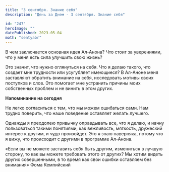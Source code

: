 ```yaml
---
title: "3 сентября. Знание себя"
description: "День за Днем - 3 сентября. Знание себя"

id: "247"
heroImage: ""
datePublished: 2023-05-04
moth: "sentyabr"
---
```


В чем заключается основная идея Ал-Анона? Что стоит за уверениями, что у меня
есть сила улучшить свою жизнь?

Это значит, что нужно оглянуться на себя. Что я делаю такого, что создает мне
трудности или усугубляет имеющиеся? В Ал-Аноне меня заставляют обратить
внимание на себя, исследовать мотивы своих поступков и слов. Это помогает мне
устранить причины моих собственных проблем и не винить в этом других.

**Напоминание на сегодня**

Не легко согласиться с тем, что мы можем ошибаться сами. Нам трудно поверить,
что наше поведение оставляет желать лучшего.

Однажды я преодолею привычку оправдывать все, что я делаю, и начну
пользоваться такими понятиями, как вежливость, мягкость, дружеский интерес к
другим, и чудо произойдет. Это я знаю наверняка, потому что я вижу, что
происходит с другими в программе Ал-Анона.

«Если вы не можете заставить себя быть другим, измениться в лучшую сторону, то
как вы можете требовать этого от других? Мы хотим видеть других совершенными,
в то время как свои ошибки оставляем без внимания» Фома Кемпийский

